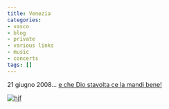 ```yaml
---
title: Venezia
categories:
- vasco
- blog
- private
- various links
- music
- concerts
tags: []
---
```

21 giugno 2008... [e che Dio stavolta ce la mandi
bene!](http://www.diegor.it/2007/06/16/porco-d/
"http://www.diegor.it/2007/06/16/porco-d/" ) []({{site.url}}/images/889.jpg
"hjf" )

[![hjf]({{site.url}}/images/889.jpg)]({{site.url}}/images/889.jpg "hjf" )


